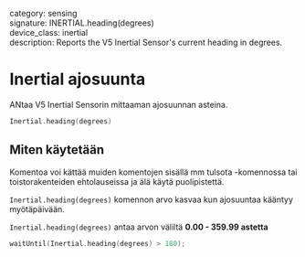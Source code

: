 category: sensing  
signature: INERTIAL.heading(degrees)  
device_class: inertial  
description: Reports the V5 Inertial Sensor's current heading in degrees.

# Inertial ajosuunta

ANtaa V5 Inertial Sensorin mittaaman ajosuunnan asteina.

```cpp
Inertial.heading(degrees)
```

## Miten käytetään

Komentoa voi kättää muiden komentojen sisällä mm tulsota -komennossa tai toistorakenteiden ehtolauseissa ja älä käytä puolipistettä.

`Inertial.heading(degrees)` komennon arvo kasvaa kun ajosuuntaa kääntyy myötäpäivään.

`Inertial.heading(degrees)` antaa arvon väliltä **0.00 - 359.99 astetta**

```cpp
waitUntil(Inertial.heading(degrees) > 180);
```
<advanced>
</advanced>
